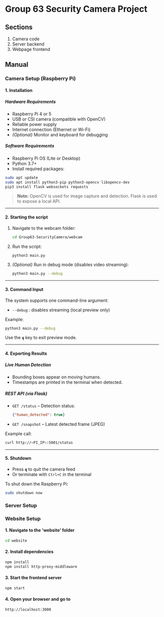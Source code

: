 # Group 63 Security Camera Project

## Sections

1. Camera code
2. Server backend
3. Webpage frontend

## Manual

### Camera Setup (Raspberry Pi)

#### 1. Installation

##### Hardware Requirements
- Raspberry Pi 4 or 5
- USB or CSI camera (compatible with OpenCV)
- Reliable power supply
- Internet connection (Ethernet or Wi-Fi)
- *(Optional)* Monitor and keyboard for debugging

##### Software Requirements
- Raspberry Pi OS (Lite or Desktop)
- Python 3.7+
- Install required packages:

```bash
sudo apt update
sudo apt install python3-pip python3-opencv libopencv-dev
pip3 install flask websockets requests
```

> **Note:** OpenCV is used for image capture and detection. Flask is used to expose a local API.

---

#### 2. Starting the script

1. Navigate to the webcam folder:
    ```bash
    cd Group63-SecurityCamera/webcam
    ```

2. Run the script:
    ```bash
    python3 main.py
    ```

3. *(Optional)* Run in debug mode (disables video streaming):
    ```bash
    python3 main.py --debug
    ```

---

#### 3. Command Input

The system supports one command-line argument:

- `--debug` : disables streaming (local preview only)

Example:
```bash
python3 main.py --debug
```

Use the **`q`** key to exit preview mode.

---

#### 4. Exporting Results

##### Live Human Detection
- Bounding boxes appear on moving humans.
- Timestamps are printed in the terminal when detected.

##### REST API (via Flask)
- `GET /status` – Detection status:
    ```json
    {"human_detected": true}
    ```
- `GET /snapshot` – Latest detected frame (JPEG)

Example call:
```bash
curl http://<PI_IP>:5001/status
```

---

#### 5. Shutdown
- Press **`q`** to quit the camera feed
- Or terminate with `Ctrl+C` in the terminal

To shut down the Raspberry Pi:
```bash
sudo shutdown now
```



### Server Setup

### Website Setup

#### 1. Navigate to the 'website' folder

```bash
cd website
```

#### 2. Install dependencies

```bash
npm install
npm install http-proxy-middleware
```

#### 3. Start the frontend server

```bash
npm start
```

#### 4. Open your browser and go to

```bash
http://localhost:3000
```

